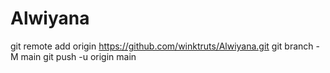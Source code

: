 # Alwiyana

git remote add origin https://github.com/winktruts/Alwiyana.git
git branch -M main
git push -u origin main
